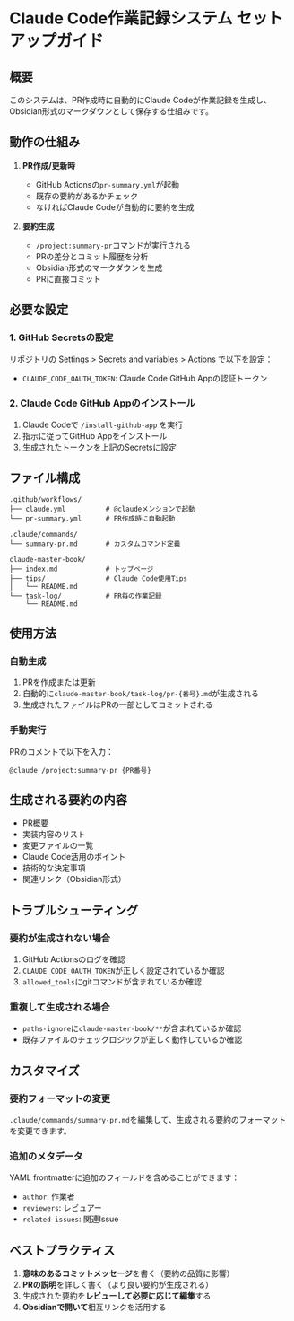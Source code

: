 # Claude Code作業記録システム セットアップガイド

## 概要

このシステムは、PR作成時に自動的にClaude Codeが作業記録を生成し、Obsidian形式のマークダウンとして保存する仕組みです。

## 動作の仕組み

1. **PR作成/更新時**
   - GitHub Actionsの`pr-summary.yml`が起動
   - 既存の要約があるかチェック
   - なければClaude Codeが自動的に要約を生成

2. **要約生成**
   - `/project:summary-pr`コマンドが実行される
   - PRの差分とコミット履歴を分析
   - Obsidian形式のマークダウンを生成
   - PRに直接コミット

## 必要な設定

### 1. GitHub Secretsの設定

リポジトリの Settings > Secrets and variables > Actions で以下を設定：

- `CLAUDE_CODE_OAUTH_TOKEN`: Claude Code GitHub Appの認証トークン

### 2. Claude Code GitHub Appのインストール

1. Claude Codeで `/install-github-app` を実行
2. 指示に従ってGitHub Appをインストール
3. 生成されたトークンを上記のSecretsに設定

## ファイル構成

```
.github/workflows/
├── claude.yml          # @claudeメンションで起動
└── pr-summary.yml      # PR作成時に自動起動

.claude/commands/
└── summary-pr.md       # カスタムコマンド定義

claude-master-book/
├── index.md            # トップページ
├── tips/               # Claude Code使用Tips
│   └── README.md
└── task-log/           # PR毎の作業記録
    └── README.md
```

## 使用方法

### 自動生成

1. PRを作成または更新
2. 自動的に`claude-master-book/task-log/pr-{番号}.md`が生成される
3. 生成されたファイルはPRの一部としてコミットされる

### 手動実行

PRのコメントで以下を入力：
```
@claude /project:summary-pr {PR番号}
```

## 生成される要約の内容

- PR概要
- 実装内容のリスト
- 変更ファイルの一覧
- Claude Code活用のポイント
- 技術的な決定事項
- 関連リンク（Obsidian形式）

## トラブルシューティング

### 要約が生成されない場合

1. GitHub Actionsのログを確認
2. `CLAUDE_CODE_OAUTH_TOKEN`が正しく設定されているか確認
3. `allowed_tools`にgitコマンドが含まれているか確認

### 重複して生成される場合

- `paths-ignore`に`claude-master-book/**`が含まれているか確認
- 既存ファイルのチェックロジックが正しく動作しているか確認

## カスタマイズ

### 要約フォーマットの変更

`.claude/commands/summary-pr.md`を編集して、生成される要約のフォーマットを変更できます。

### 追加のメタデータ

YAML frontmatterに追加のフィールドを含めることができます：
- `author`: 作業者
- `reviewers`: レビュアー
- `related-issues`: 関連Issue

## ベストプラクティス

1. **意味のあるコミットメッセージ**を書く（要約の品質に影響）
2. **PRの説明**を詳しく書く（より良い要約が生成される）
3. 生成された要約を**レビューして必要に応じて編集**する
4. **Obsidianで開いて**相互リンクを活用する